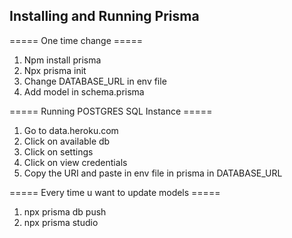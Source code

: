 ## Installing and Running Prisma

===== One time change =====

1. Npm install prisma
2. Npx prisma init
3. Change DATABASE_URL in env file
4. Add model in schema.prisma

===== Running POSTGRES SQL Instance =====

1. Go to data.heroku.com
2. Click on available db
3. Click on settings
4. Click on view credentials
5. Copy the URI and paste in env file in prisma in DATABASE_URL

===== Every time u want to update models =====

1. npx prisma db push
2. npx prisma studio
